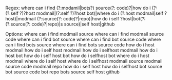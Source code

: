 Regex: where can i find (?:modamil|bots?) source(?: code)?|how do i (?:(?:self ?)?host modmail|(?:self ?)?host bot)|where do i (?:host modmail|self ?host)|modmail (?:source(?: code)?|repo)|how do i self ?host|bot(?: (?:source(?: code)?|repo)|s source)|self host|github

Options:
where can i find modmail source
where can i find modmail source code
where can i find bot source
where can i find bot source code
where can i find bots source
where can i find bots source code
how do i host modmail
how do i self host modmail
how do i selfhost modmail
how do i host bot
how do i self host bot
how do i selfhost bot
where do i host modmail
where do i self host
where do i selfhost
modmail source
modmail source code
modmail repo
how do i self host
how do i selfhost
bot source
bot source code
bot repo
bots source
self host
github